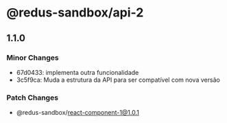 # @redus-sandbox/api-2

## 1.1.0

### Minor Changes

- 67d0433: implementa outra funcionalidade
- 3c5f9ca: Muda a estrutura da API para ser compatível com nova versão

### Patch Changes

- @redus-sandbox/react-component-1@1.0.1
